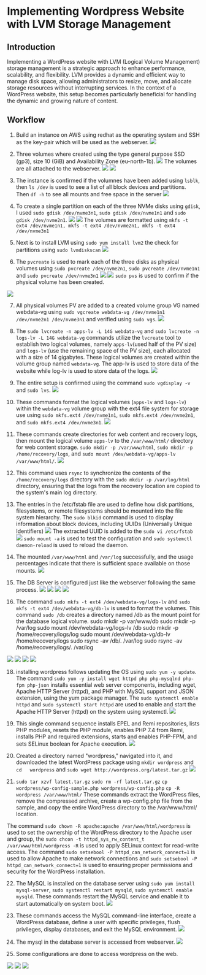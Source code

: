 # Implementing Wordpress Website with LVM Storage Management

## Introduction

Implementing a WordPress website with LVM (Logical Volume Management) storage management is a strategic approach to enhance performance, scalability, and flexibility. LVM provides a dynamic and efficient way to manage disk space, allowing administrators to resize, move, and allocate storage resources without interrupting services. In the context of a WordPress website, this setup becomes particularly beneficial for handling the dynamic and growing nature of content.

## Workflow

1. Build an instance on AWS using redhat as the operating system and SSH as the key-pair which will be used as the webserver.
![](./img/webserver-redhat.png)

2. Three volumes where created using the type general purpose SSD (gp3), size 10 (GiB) and Availability Zone (eu-north-1b).
![](./img/volumes%20created.png)
The volumes are all attached to the webserver.
![](./img/attach%20volumne.png)
![](./img/attach%20volumne2.png)

3. The instance is confirmed if the volumnes have been added using `lsblk`, then  `ls /dev` is used to see a list of all block devices and partitions. Then `df -h` to see all mounts and free space in the server
![](./img/volume%20confirmation.png)

4. To create a single partition on each of the three NVMe disks using `gdisk`,  I used `sudo gdisk /dev/nvme3n1`, `sudo gdisk /dev/nvme1n1` and `sudo gdisk /dev/nvme2n1`.
![](./img/partioning%20volume1.png)
![](./img/partioning%20volume2.png)
The volumes are formatted using `mkfs -t ext4 /dev/nvme1n1, mkfs -t ext4 /dev/nvme2n1, mkfs -t ext4 /dev/nvme3n1`

5. Next is to install LVM using `sudo yum install lvm2` the check for partitions using `sudo lvmdiskscan`
![](./img/check%20partitions.png)

6. The `pvcreate` is used to mark each of the three disks as physical volumes using `sudo pvcreate /dev/nvme2n1`, `sudo pvcreate /dev/nvme1n1` and `sudo pvcreate /dev/nvme3n1`
![](./img/mounted%20volumes%20using%20pvcreate.png)
![](./img/mounted%20volumes%20using%20pvcreate2.png)
`sudo pvs` is used to confirm if the physical volume has been created.

![](./img/confirm%20physical%20volumes.png)

7. All physical volumes PV are added to a created volume group VG named webdata-vg using `sudo vgcreate webdata-vg /dev/nvme1n1 /dev/nvme2n1 /dev/nvme3n1` and verified using `sudo vgs`.
![](./img/volume%20group%20created.png)

8. The `sudo lvcreate -n apps-lv -L 14G webdata-vg` and `sudo lvcreate -n logs-lv -L 14G webdata-vg` commands utilize the `lvcreate` tool to establish two logical volumes, namely `apps-lv`(used half of the PV size) and `logs-lv` (use the remaining space of the PV size), each allocated with a size of 14 gigabytes. These logical volumes are created within the volume group named `webdata-vg`. The app-lv is used to store data of the website while log-lv is used to store data of the logs.
![](./img/app%20and%20log%20LV%20crreated.png)

9. The entire setup is confirmed using the command `sudo vgdisplay -v` and `sudo lvs`.
![](./img/vgdisplay.png)

10. These commands format the logical volumes (`apps-lv` and `logs-lv`) within the `webdata-vg` volume group with the ext4 file system for storage use using `sudo mkfs.ext4 /dev/nvme1n1`, `sudo mkfs.ext4 /dev/nvme2n1`, and `sudo mkfs.ext4 /dev/nvme3n1`. 
![](./img/ext4.png)

11. These commands create directories for web content and recovery logs, then mount the logical volume `apps-lv` to the `/var/www/html/` directory for web content storage. `sudo mkdir -p /var/www/html`, `sudo mkdir -p /home/recovery/logs`, and `sudo mount /dev/webdata-vg/apps-lv /var/www/html/`.
![](./img/website%20content.png)

12. This command uses `rsync` to synchronize the contents of the `/home/recovery/logs` directory with the `sudo mkdir -p /var/log/html` directory, ensuring that the logs from the recovery location are copied to the system's main log directory.

13. The entries in the /etc/fstab file are used to define how disk partitions, filesystems, or remote filesystems should be mounted into the file system hierarchy. The `sudo blkid` command is used to display information about block devices, including UUIDs (Universally Unique Identifiers)
![](./img/UUID.png)
The extracted UUID is added to the `sudo vi /etc/fstab`
![](./img/update%20UUID.png)
`sudo mount -a` is used to test the configuration and 
`sudo systemctl daemon-reload` is used to reload the daemon.

14. The mounted `/var/www/html` and `/var/log` successfully, and the usage percentages indicate that there is sufficient space available on those mounts.
![](./img/configuration.png)


15. The DB Server is configured just like the webserver following the same process.
![](./img/DB%20Server%20conf3.png)
![](./img/DB%20Server%20conf5.png)
![](./img/db-lv.png)
![](./img/lvs%20confirmation.png)


17. The command `sudo mkfs -t ext4 /dev/webdata-vg/logs-lv` and `sudo mkfs -t ext4 /dev/webdata-vg/db-lv` is used to format the volumes. This command `sudo /db` creates a directory named /db as the mount point for the database logical volume.
sudo mkdir -p var/www/db
sudo mkdir -p /var/log
sudo mount /dev/webdata-vg/logs-lv /db
sudo mkdir -p /home/recovery/logs/log
sudo mount /dev/webdata-vg/db-lv /home/recovery/logs
sudo rsync -av /db/. /var/log
sudo rsync -av /home/recovery/logs/. /var/log


![](./img/blkid%20db.png)
![](./img/lvs%20confirmation.png)
![](./img/mount%20db.png)
![](./img/final%20db%20cfg.png)

18. installing wordpress follows updating the OS using `sudo yum -y update`. The command `sudo yum -y install wget httpd php php-mysqlnd php-fpm php-json` installs essential web server components, including wget, Apache HTTP Server (httpd), and PHP with MySQL support and JSON extension, using the yum package manager.
The `sudo systemctl enable httpd` and `sudo systemctl start httpd` are used to enable and start the Apache HTTP Server (httpd) on the system using systemctl.
![](./img/apache%20start.png)

19. This single command sequence installs EPEL and Remi repositories, lists PHP modules, resets the PHP module, enables PHP 7.4 from Remi, installs PHP and required extensions, starts and enables PHP-FPM, and sets SELinux boolean for Apache execution.
![](./img/installations.png)

20. Created a directory named "wordpress," navigated into it, and downloaded the latest WordPress package using `mkdir wordpress` and `cd   wordpress` and 
`sudo wget http://wordpress.org/latest.tar.gz`
![](./img/installations.png)

21. `sudo tar xzvf latest.tar.gz`
`sudo rm -rf latest.tar.gz`
`cp wordpress/wp-config-sample.php wordpress/wp-config.php`
`cp -R wordpress /var/www/html/`
These commands extract the WordPress files, remove the compressed archive, create a wp-config.php file from the sample, and copy the entire WordPress directory to the /var/www/html/ location.

The command `sudo chown -R apache:apache /var/www/html/wordpress` is used to set the ownership of the WordPress directory to the Apache user and group, the `sudo chcon -t httpd_sys_rw_content_t /var/www/html/wordpress -R` is used to apply SELinux context for read-write access. The command `sudo setsebool -P httpd_can_network_connect=1` is used to allow Apache to make network connections and `sudo setsebool -P httpd_can_network_connect=1` is used to ensuring proper permissions and security for the WordPress installation.

22. The MySQL is installed on the database server using `sudo yum install mysql-server`, `sudo systemctl restart mysqld`, `sudo systemctl enable mysqld`. These commands restart the MySQL service and enable it to start automatically on system boot.
![](./img/install%20mysql.png)

23. These commands access the MySQL command-line interface, create a WordPress database, define a user with specific privileges, flush privileges, display databases, and exit the MySQL environment.
![](./img/conf%20mysql.png)


27. The mysql in the database server is accessed from webserver. 
![](/img/privateMySQL-IP.png)

28. Some configurations are done to access wordpress on the web.

![](/img/it%20work2.png)
![](/img/it%20work3.png)
![](/img/its%20working%202.png)